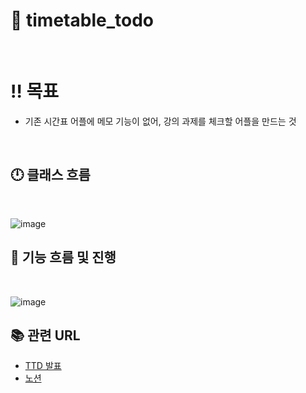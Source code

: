 # 📅 timetable_todo
<br>

# ‼️ 목표
- 기존 시간표 어플에 메모 기능이 없어, 강의 과제를 체크할 어플을 만드는 것

<br>

## 🕛 클래스 흐름
<br>

![image](https://github.com/user-attachments/assets/af7cf1e4-a607-4103-ba64-534b02c78513)

## 🔧 기능 흐름 및 진행
<br>

![image](https://github.com/user-attachments/assets/2c1230d4-6ca0-4fbd-bb47-7cefc23a53ab)

## 📚 관련 URL

- [TTD 발표](https://www.miricanvas.com/v/115c7v5)
- [노션](https://aron500.notion.site/0f7e32b9a4324a2894a09ed3f751c64b?pvs=4)
